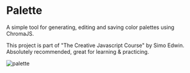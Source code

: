 # Palette

A simple tool for generating, editing and saving color palettes using ChromaJS. 

This project is part of "The Creative Javascript Course" by Simo Edwin. Absolutely recommended, great for learning & practicing.

![palette](https://drive.google.com/file/d/1qUaD8CK6AmFBg5Ybg22W_TFviJWWKrjT/view?usp=sharing)
